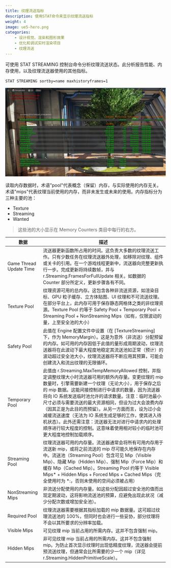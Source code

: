 ```yaml
---
title: 纹理流送指标
description: 使用STAT命令来显示纹理流送指标
weight: 4
image: ue5-hero.png
categories:
    - 设计视觉、渲染和图形效果
    - 优化和调试实时渲染项目
    - 纹理流送
---
```

可使用 STAT STREAMING 控制台命令分析纹理流送状态。此分析报告性能、内存使用，以及纹理流送器使用的其他指标。

```
STAT STREAMING sortby=name maxhistoryframes=1
```

![](statstreaming.png)

读取内存数据时，术语"pool"代表概念（保留）内存，与实际使用的内存无关。 术语"mips"代表纹理当前使用的内存，而非未发生或未来的使用。内存指标分为三种主要的池：

- Texture
- Streaming
- Wanted

> 这些池的大小显示在 Memory Counters 类目中每行的右方。

|数据|描述|
|--|--|
|Game Thread Update Time|流送器更新函数所占用的时间。这负责大多数的纹理流送工作。只有少数任务在纹理流送器外处理，如移除对纹理、组件或关卡的引用。在一个游戏线程更新中，流送器向完整更新执行一步。完成更新将持续数帧，并与 r.Streaming.FramesForFullUpdate 相关。如数据的 Counter 部分所定义，更新步骤各有不同。|
|Texture Pool|纹理资源可用的总内存。这包含各种非流送资源，如渲染目标、GPU 粒子缓存、立方体贴图、UI 纹理和不可流送纹理。在部分平台上，此内存可用于保存静态网格体之类的非纹理资源。Texture Pool 约等于 Safety Pool + Temporary Pool + Streaming Pool + NonStreaming Mips（如有，仅限波动的量，上至安全池的大小）|
|Safety Pool|此值在 Engine 配置文件中设置（在 [TextureStreaming] 下，作为 MemoryMargin）。这是为意外（非流送）分配预留的内存。如可用的内存因低于此值的量形成周期波动，纹理流送器将在此波动下最大程度地稳定其流送池如正常（预计）的波动超过安全池大小，纹理流送器将不断应用其预算，可能会创建流入和流出纹理的无限循环。|
|Temporary Pool|此值由 r.Streaming.MaxTempMemoryAllowed 控制，并指定调整纹理大小时流送器可用的额外内存量。变更纹理的 mip 数量时，引擎需要新建一个纹理（无论大小），用于保存之后的 mip 数据。这能间接控制进行中请求的数量，因为流送器将向 IO 系统发送临时池允许的请求数量。注意：临时池最小尺寸必须与需要流送的最大资源相同，但设为过大会浪费内存（因其正是为此目的而预留）。从另一方面而言，设为过小会减缓流送速度（无法为 IO 系统生成足够的工作，使其进入待机状态）。此外还需注意：流送器无法对进行中请求内的处理顺序进行较大程度的控制。这意味着使用相对较小的临时池可更大程度地控制加载顺序。|
|Streaming Pool|纹理流送器可用的内存量。流送器通常会将所有可用内存用于流送新 mip，或将之前流送的 mip 尽可能久地保存在内存中。流送池（Streaming Pool）包含可见 Mip（Visible Mip）、隐藏 Mip（Hidden Mip）、强制 Mip（Force Mip）和缓存 Mip（Cached Mip）。Streaming Pool 约等于 Visible Mips* + Hidden Mips + Forced Mips + Cached Mips（完全使用时为 *:，否则未使用的空间必须被占用）|
|NonStreaming Mips|非流送分配使用的内存量。如这些分配因超过安全池的值而出现定期波动，这将影响流送池的预算，应避免出现此状况（减少分配次数或增加安全池）。|
|Required Pool|纹理流送器需要根据其指标加载的 mip 数据量。这可超过纹理流送池的 100%，但同时也会进行一些妥协，部分纹理将不会以其所要求的分辨率加载。|
|Visible Mips|可见纹理 mip 当前占用的所需内存。这并不包含强制 mip。|
|Hidden Mips|非可见纹理 mip 当前占用的所需内存。这并不包含强制 mip。为防止首次显示纹理时出现低精度纹理，流送器会提前预流送纹理，但通常会比所需要的少一个 mip（详见 r.Streaming.HiddenPrimitiveScale）。|